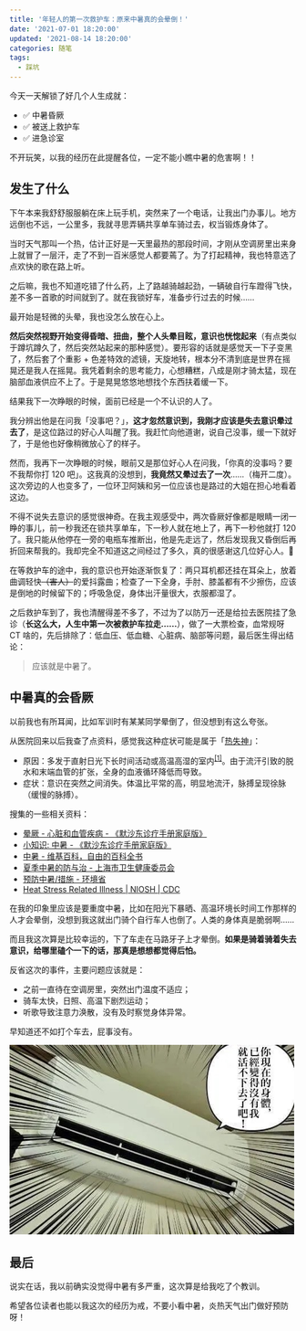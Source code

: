 ```yaml
---
title: '年轻人的第一次救护车：原来中暑真的会晕倒！'
date: '2021-07-01 18:20:00'
updated: '2021-08-14 18:20:00'
categories: 随笔
tags:
  - 踩坑
---
```


今天一天解锁了好几个人生成就：

- ✅ 中暑昏厥
- ✅ 被送上救护车
- ✅ 进急诊室

不开玩笑，以我的经历在此提醒各位，一定不能小瞧中暑的危害啊！！

<!--more-->

## 发生了什么

下午本来我舒舒服服躺在床上玩手机，突然来了一个电话，让我出门办事儿。地方远倒也不远，一公里多，我就寻思弄辆共享单车骑过去，权当锻炼身体了。

当时天气那叫一个热，估计正好是一天里最热的那段时间，才刚从空调房里出来身上就冒了一层汗，走了不到一百米感觉人都要蔫了。为了打起精神，我也特意选了点欢快的歌在路上听。

之后嘛，我也不知道吃错了什么药，上了路越骑越起劲，一辆破自行车蹬得飞快，差不多一首歌的时间就到了。就在我锁好车，准备步行过去的时候……

最开始是轻微的头晕，我也没怎么放在心上。

**然后突然视野开始变得昏暗、扭曲，整个人头晕目眩，意识也恍惚起来**（有点类似于蹲坑蹲久了，然后突然站起来的那种感觉）。要形容的话就是感觉天一下子变黑了，然后套了个重影 + 色差特效的滤镜，天旋地转，根本分不清到底是世界在摇晃还是我人在摇晃。我凭着剩余的思考能力，心想糟糕，八成是刚才骑太猛，现在脑部血液供应不上了。于是晃晃悠悠地想找个东西扶着缓一下。

结果我下一次睁眼的时候，面前已经是一个不认识的人了。

我分辨出他是在问我「没事吧？」，**这才忽然意识到，我刚才应该是失去意识晕过去了**，是这位路过的好心人叫醒了我。我赶忙向他道谢，说自己没事，缓一下就好了，于是他也好像稍微放心了的样子。

然而，我再下一次睁眼的时候，眼前又是那位好心人在问我，「你真的没事吗？要不我帮你打 120 吧」。这我真的没想到，**我竟然又晕过去了一次**……（梅开二度）。这次旁边的人也变多了，一位环卫阿姨和另一位应该也是路过的大姐在担心地看着这边。

不得不说失去意识的感觉很神奇。在我主观感受中，两次昏厥好像都是眼睛一闭一睁的事儿，前一秒我还在锁共享单车，下一秒人就在地上了，再下一秒他就打 120 了。我只能从他停在一旁的电瓶车推断出，他是先走远了，然后发现我又昏倒后再折回来帮我的。我却完全不知道这之间经过了多久，真的很感谢这几位好心人。🙏

在等救护车的途中，我的意识也开始逐渐恢复了：两只耳机都还挂在耳朵上，放着曲调轻快~~（害人）~~的爱抖露曲；检查了一下全身，手肘、膝盖都有不少擦伤，应该是倒地的时候留下的；呼吸急促，身体出汗量很大，衣服都湿了。

之后救护车到了，我也清醒得差不多了，不过为了以防万一还是给拉去医院挂了急诊（**长这么大，人生中第一次被救护车拉走……**），做了一大票检查，血常规呀 CT 啥的，先后排除了：低血压、低血糖、心脏病、脑部等问题，最后医生得出结论：

>  应该就是中暑了。

## 中暑真的会昏厥

以前我也有所耳闻，比如军训时有某某同学晕倒了，但没想到有这么夸张。

从医院回来以后我查了点资料，感觉我这种症状可能是属于「[热失神](https://zh.wikipedia.org/wiki/%E4%B8%AD%E6%9A%91#%E7%86%B1%E5%A4%B1%E7%A5%9E)」：

- 原因：多发于直射日光下长时间活动或高温高湿的室内<sup>[[1]](https://ja.wikipedia.org/wiki/%E7%86%B1%E4%B8%AD%E7%97%87#%E7%86%B1%E5%A4%B1%E7%A5%9E%EF%BC%88heat_syncope%EF%BC%89)</sup>。由于流汗引致的脱水和末端血管的扩张，全身的血液循环降低而导致。
- 症状：意识在突然之间消失。体温比平常的高，明显地流汗，脉搏呈现徐脉（缓慢的脉搏）。

搜集的一些相关资料：

- [晕厥 - 心脏和血管疾病 - 《默沙东诊疗手册家庭版》](https://www.msdmanuals.cn/home/heart-and-blood-vessel-disorders/symptoms-of-heart-and-blood-vessel-disorders/fainting)
- [小知识: 中暑 - 《默沙东诊疗手册家庭版》](https://www.msdmanuals.cn/home/quick-facts-injuries-and-poisoning/heat-disorders/heatstroke)
- [中暑 - 维基百科，自由的百科全书](https://zh.wikipedia.org/wiki/%E4%B8%AD%E6%9A%91)
- [夏季中暑的防与治 - 上海市卫生健康委员会](http://wsjkw.sh.gov.cn/zyfhyzybfz/20200819/fcdd9fc348124c46ba86a996d38280d0.html)
- [预防中暑/措施 - 环境省](https://www.wbgt.env.go.jp/zh-cn/doc_prevention.php)
- [Heat Stress Related Illness | NIOSH | CDC](https://www.cdc.gov/niosh/topics/heatstress/heatrelillness.html)

在我的印象里应该是要重度中暑，比如在阳光下暴晒、高温环境长时间工作那样的人才会晕倒，没想到我这就出门骑个自行车人也倒了。人类的身体真是脆弱啊……

而且我这次算是比较幸运的，下了车走在马路牙子上才晕倒。**如果是骑着骑着失去意识，给哪里磕个一下的话，那真是想想都觉得后怕。**

反省这次的事件，主要问题应该就是：

- 之前一直待在空调房里，突然出门温度不适应；
- 骑车太快，日照、高温下剧烈运动；
- 听歌导致注意力涣散，没有及时察觉身体异常。

早知道还不如打个车去，屁事没有。

![ac-meme](heat-syncope-and-ambulance/ac-meme.jpg)

## 最后

说实在话，我以前确实没觉得中暑有多严重，这次算是给我吃了个教训。

希望各位读者也能以我这次的经历为戒，不要小看中暑，炎热天气出门做好预防呀！

